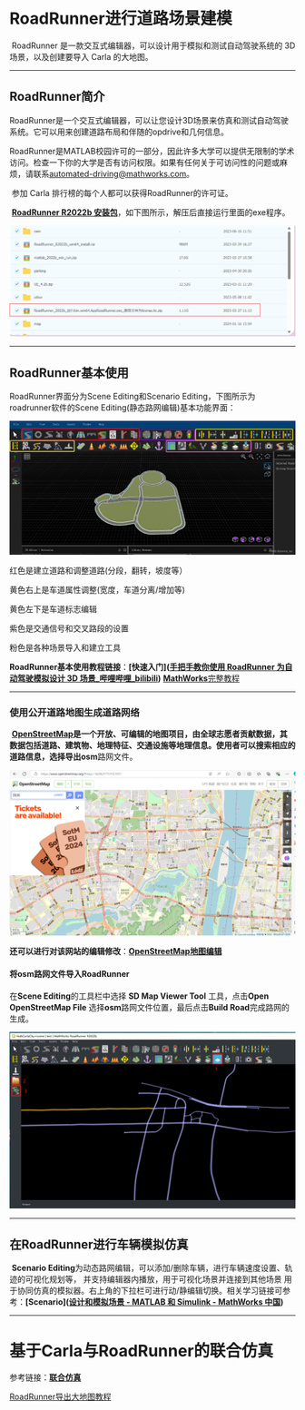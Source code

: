 # RoadRunner进行道路场景建模

​	RoadRunner 是一款交互式编辑器，可以设计用于模拟和测试自动驾驶系统的 3D 场景，以及创建要导入 Carla 的大地图。

------

## RoadRunner简介

​	RoadRunner是一个交互式编辑器，可以让您设计3D场景来仿真和测试自动驾驶系统。它可以用来创建道路布局和伴随的opdrive和几何信息。

​	RoadRunner是MATLAB校园许可的一部分，因此许多大学可以提供无限制的学术访问。检查一下你的大学是否有访问权限。如果有任何关于可访问性的问题或麻烦，请联系[automated-driving@mathworks.com](mailto:automated-driving@mathworks.com)。

​	参加 Carla 排行榜的每个人都可以获得RoadRunner的许可证。

​    **[RoadRunner R2022b 安装包](https://pan.baidu.com/s/1n2fJvWff4pbtMe97GOqtvQ?pwd=hutb)**，如下图所示，解压后直接运行里面的exe程序。

![](../img/traffic_course_img/1.png)

------

## RoadRunner基本使用

RoadRunner界面分为Scene Editing和Scenario Editing，下图所示为roadrunner软件的Scene Editing(静态路网编辑)基本功能界面：

![](../img/traffic_course_img/2.png)

红色是建立道路和调整道路(分段，翻转，坡度等）

黄色右上是车道属性调整(宽度，车道分离/增加等)

黄色左下是车道标志编辑

紫色是交通信号和交叉路段的设置 

粉色是各种场景导入和建立工具

**RoadRunner基本使用教程链接**：**[快速入门]([手把手教你使用 RoadRunner 为自动驾驶模拟设计 3D 场景_哔哩哔哩_bilibili](https://www.bilibili.com/video/BV1qA4y1Q7Ea/?spm_id_from=333.337.search-card.all.click&vd_source=42cc81b5d990c3141581c22674232f60))**   [**MathWorks**完整教程](https://ww2.mathworks.cn/support/search.html/videos/design-3d-scenes-for-automated-driving-simulation-with-roadrunner-1606237745749.html?fq%5B%5D=asset_type_name:video&fq%5B%5D=category:driving/index&page=1)

------

### 使用公开道路地图生成道路网络

​	**[OpenStreetMap](https://www.openstreetmap.org/)**是一个开放、可编辑的地图项目，由全球志愿者贡献数据，其数据包括道路、建筑物、地理特征、交通设施等地理信息。使用者可以搜索相应的道路信息，选择导出**osm**路网文件。<span id="generateMapByOpenMap"></span>

![](../img/traffic_course_img/3.png)

**还可以进行对该网站的编辑修改**：**[OpenStreetMap地图编辑](../../adv_edit_openstreetmap/)**



#### 将osm路网文件导入RoadRunner

在**Scene Editing**的工具栏中选择 **SD Map Viewer Tool** 工具，点击**Open OpenStreetMap File** 选择**osm**路网文件位置，最后点击**Build Road**完成路网的生成。

![](../img/traffic_course_img/4.jpg)

------

## 在RoadRunner进行车辆模拟仿真

​	**Scenario Editing**为动态路网编辑，可以添加/删除车辆，进行车辆速度设置、轨迹的可视化规划等， 并支持编辑器内播放，用于可视化场景并连接到其他场景 用于协同仿真的模拟器。右上角的下拉栏可进行动/静编辑切换。相关学习链接可参考：**[Scenario]([设计和模拟场景 - MATLAB 和 Simulink - MathWorks 中国](https://ww2.mathworks.cn/help/roadrunner-scenario/design-and-simulate-scenarios.html))**

------

# 基于Carla与RoadRunner的联合仿真

参考链接：**[联合仿真](https://zhuanlan.zhihu.com/p/552983835)**

[RoadRunner导出大地图教程](../..//tuto_M_generate_map/)